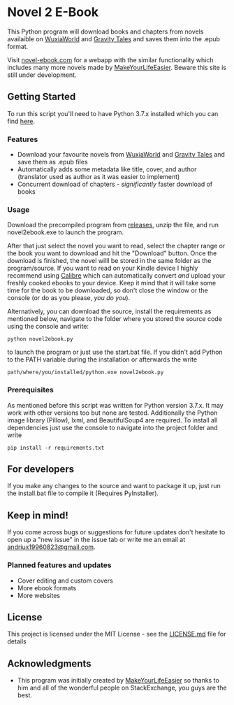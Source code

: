 
# Novel 2 E-Book
This Python program will download books and chapters from novels availaible on [WuxiaWorld](https://www.wuxiaworld.com) and [Gravity Tales](https://gravitytales.com/) and saves them into the .epub format.

Visit [novel-ebook.com](https://novel-ebook.com) for a webapp with the similar functionality which includes many more novels made by [MakeYourLifeEasier](https://github.com/MakeYourLifeEasier). Beware this site is still under development.

## Getting Started

To run this script you'll need to have Python 3.7.x installed which you can find [here](https://www.python.org/downloads/ "Python Download Link").

### Features

- Download your favourite novels from [WuxiaWorld](https://www.wuxiaworld.com) and [Gravity Tales](https://gravitytales.com/) and save them as .epub files
- Automatically adds some metadata like title, cover, and author (translator used as author as it was easier to implement)
- Concurrent download of chapters - *significantly* faster download of books

### Usage

Download the precompiled program from [releases](https://github.com/EternalTrail/Wuxiaworld-2-eBook/releases), unzip the file, and run novel2ebook.exe to launch the program.

After that just select the novel you want to read, select the chapter range or the book you want to download and hit the "Download" button. Once the download is finished, the novel willl be stored in the same folder as the program/source. If you want to read on your Kindle device I highly recommend using [Calibre](https://calibre-ebook.com/) which can automatically convert *and* upload your freshly cooked ebooks to your device. Keep it mind that it will take some time for the book to be downloaded, so don't close the window or the console (or do as you please, *you do you*). 

Alternatively, you can download the source, install the requirements as mentioned below, navigate to the folder where you stored the source code using the console and write:

```
python novel2ebook.py
```

to launch the program or just use the start.bat file. If you didn't add Python to the PATH variable during the installation or afterwards the write

```
path/where/you/installed/python.exe novel2ebook.py
```

### Prerequisites

As mentioned before this script was written for Python version 3.7.x. It may work with other versions too but none are tested.
Additionally the Python image library (Pillow), lxml, and BeautifulSoup4 are required.
To install all dependencies just use the console to navigate into the project folder and write

```
pip install -r requirements.txt
```

## For developers

If you make any changes to the source and want to package it up, just run the install.bat file to compile it (Requires PyInstaller).

## Keep in mind!

If you come across bugs or suggestions for future updates don't hesitate to open up a "new issue" in the issue tab or write me an email at [andriux19960823@gmail.com](mailto:andriux19960823@gmail.com).


### Planned features and updates

- Cover editing and custom covers
- More ebook formats
- More websites

## License

This project is licensed under the MIT License - see the [LICENSE.md](LICENSE.md) file for details

## Acknowledgments

* This program was initially created by [MakeYourLifeEasier](https://github.com/MakeYourLifeEasier) so thanks to him and all of the wonderful people on StackExchange, you guys are the best.
